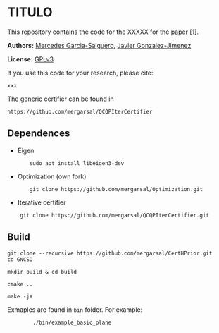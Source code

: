 # TITULO

This repository contains the code 
for the XXXXX
for the [paper]() [1]. 

**Authors:** [Mercedes Garcia-Salguero](https://mapir.isa.uma.es/mapirwebsite/?p=1718), 
[Javier Gonzalez-Jimenez](https://mapir.isa.uma.es/mapirwebsite/?p=1536)


**License:** [GPLv3](https://raw.githubusercontent.com/mergarsal/CertHPrior/main/LICENSE)


If you use this code for your research, please cite:

```
xxx
```

The generic certifier can be found in 
```
https://github.com/mergarsal/QCQPIterCertifier
```

## Dependences 
* Eigen 
 ```
        sudo apt install libeigen3-dev
 ```

* Optimization (own fork)
 ```
        git clone https://github.com/mergarsal/Optimization.git
 ```
* Iterative certifier
```
    git clone https://github.com/mergarsal/QCQPIterCertifier.git
```


## Build
```
git clone --recursive https://github.com/mergarsal/CertHPrior.git
cd GNCSO

mkdir build & cd build 

cmake .. 

make -jX

```

Exmaples are found in `bin` folder. For example: 
```
        ./bin/example_basic_plane
```
 







